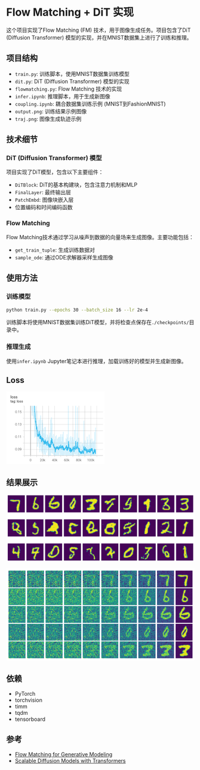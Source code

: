 # Flow Matching + DiT 实现

这个项目实现了Flow Matching (FM) 技术，用于图像生成任务。项目包含了DiT (Diffusion Transformer) 模型的实现，并在MNIST数据集上进行了训练和推理。

## 项目结构

- `train.py`: 训练脚本，使用MNIST数据集训练模型
- `dit.py`: DiT (Diffusion Transformer) 模型的实现
- `flowmatching.py`: Flow Matching 技术的实现
- `infer.ipynb`: 推理脚本，用于生成新图像
- `coupling.ipynb`: 耦合数据集训练示例 (MNIST到FashionMNIST)
- `output.png`: 训练结果示例图像
- `traj.png`: 图像生成轨迹示例

## 技术细节

### DiT (Diffusion Transformer) 模型

项目实现了DiT模型，包含以下主要组件：

- `DiTBlock`: DiT的基本构建块，包含注意力机制和MLP
- `FinalLayer`: 最终输出层
- `PatchEmbd`: 图像块嵌入层
- 位置编码和时间编码函数

### Flow Matching

Flow Matching技术通过学习从噪声到数据的向量场来生成图像。主要功能包括：

- `get_train_tuple`: 生成训练数据对
- `sample_ode`: 通过ODE求解器采样生成图像

## 使用方法

### 训练模型

```bash
python train.py --epochs 30 --batch_size 16 --lr 2e-4
```

训练脚本将使用MNIST数据集训练DiT模型，并将检查点保存在`./checkpoints/`目录中。

### 推理生成

使用`infer.ipynb` Jupyter笔记本进行推理，加载训练好的模型并生成新图像。

## Loss

![Loss](loss.png)

## 结果展示

![生成效果](output.png)

![生成轨迹](traj.png)

## 依赖

- PyTorch
- torchvision
- timm
- tqdm
- tensorboard

## 参考

- [Flow Matching for Generative Modeling](https://arxiv.org/abs/2210.02747)
- [Scalable Diffusion Models with Transformers](https://arxiv.org/abs/2212.09748)
